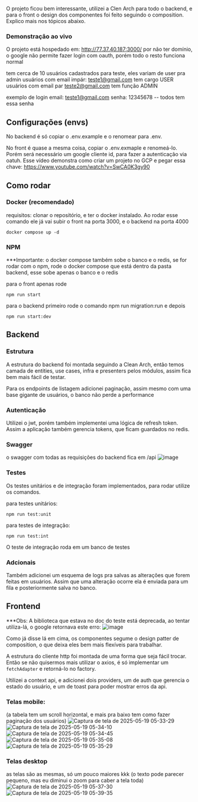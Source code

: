 
O projeto ficou bem interessante, utilizei a Clen Arch para todo o backend, e para o front o design dos componentes foi feito seguindo o composition. Explico mais nos tópicos abaixo.

### Demonstração ao vivo
O projeto está hospedado em: http://77.37.40.187:3000/
por não ter domínio, o google não permite fazer login com oauth, porém todo o resto funciona normal

tem cerca de 10 usuários cadastrados para teste, eles variam de user pra admin
usuários com email impár: teste1@gmail.com tem cargo USER usuários com email par teste2@gmail.com tem função ADMIN

exemplo de login
email: teste1@gmail.com 
senha: 12345678 -- todos tem essa senha

## Configurações (envs)

No backend é só copiar o .env.example e o renomear para .env.

No front é quase a mesma coisa, copiar o .env.exmaple e renomeá-lo. Porém será necessário um google cliente id, para fazer a autenticação via oatuh. Esse vídeo demonstra como criar um projeto no GCP e pegar essa chave: https://www.youtube.com/watch?v=SwCA0K3gy90

## Como rodar

### Docker (recomendado)

requisitos: clonar o repositório, e ter o docker instalado. Ao rodar esse comando ele já vai subir o front na porta 3000, e o backend na porta 4000

```
docker compose up -d
```

### NPM

\*\*\*Importante: o docker compose também sobe o banco e o redis, se for rodar com o npm, rode o docker compose que está dentro da pasta backend, esse sobe apenas o banco e o redis


para o front apenas rode

```
npm run start
```

para o backend primeiro rode o comando npm run migration:run e depois

```
npm run start:dev
```

## Backend

### Estrutura

A estrutura do backend foi montada seguindo a Clean Arch, então temos camada de entities, use cases, infra e presenters pelos módulos, assim fica bem mais fácil de testar.

Para os endpoints de listagem adicionei paginação, assim mesmo com uma base gigante de usuários, o banco não perde a performance

### Autenticação

Utilizei o jwt, porém também implementei uma lógica de refresh token. Assim a aplicação também gerencia tokens, que ficam guardados no redis.

### Swagger
o swagger com todas as requisições do backend fica em /api
![image](https://github.com/user-attachments/assets/927863bd-ba30-4035-b7c3-ef6de7cfb93d)


### Testes

Os testes unitários e de integração foram implementados, para rodar utilize os comandos.

para testes unitários:

```
npm run test:unit
```

para testes de integração:

```
npm run test:int
```

O teste de integração roda em um banco de testes

### Adcionais

Também adicionei um esquema de logs pra salvas as alterações que forem feitas em usuários. Assim que uma alteração ocorre ela é enviada para um fila e posteriormente salva no banco.

## Frontend

\*\*\*Obs: A biblioteca que estava no doc do teste está deprecada, ao tentar utiliza-lá, o google retornava este erro: ![image](https://github.com/user-attachments/assets/95ff39d6-925a-4937-b525-e1632d4dc5bc)


Como já disse lá em cima, os componentes segume o design patter de composition, o que deixa eles bem mais flexíveis para trabalhar.

A estrutura do cliente http foi montada de uma forma que seja fácil trocar. Então se não quisermos mais utilizar o axios, é só implementar um `fetchAdapter` e retorná-lo no factory.

Utilizei a context api, e adicionei dois providers, um de auth que gerencia o estado do usuário, e um de toast para poder mostrar erros da api.

### Telas mobile:

(a tabela tem um scroll horizontal, e mais pra baixo tem como fazer paginação dos usuários)
![Captura de tela de 2025-05-19 05-33-29](https://github.com/user-attachments/assets/1655cec9-0dfa-405b-a6e3-4091de1aa25c)
![Captura de tela de 2025-05-19 05-34-10](https://github.com/user-attachments/assets/ea273ea6-e66c-4e37-8732-fea81085ba1a)
![Captura de tela de 2025-05-19 05-34-45](https://github.com/user-attachments/assets/d08b9532-7c94-4503-93fd-e0f6b70d1458)
![Captura de tela de 2025-05-19 05-35-08](https://github.com/user-attachments/assets/1a561ebb-bf79-4456-b307-82c4f7fcd4b7)
![Captura de tela de 2025-05-19 05-35-29](https://github.com/user-attachments/assets/882b376c-335d-4eed-a96e-695dc4f25c45)


### Telas desktop

as telas são as mesmas, só um pouco maiores kkk (o texto pode parecer pequeno, mas eu diminui o zoom para caber a tela toda)
![Captura de tela de 2025-05-19 05-37-30](https://github.com/user-attachments/assets/63d9b8c7-4fbe-4b97-9e4d-b96c3281f7fd)
![Captura de tela de 2025-05-19 05-39-35](https://github.com/user-attachments/assets/8cd9f0cd-0092-4f02-914d-0307f1969442)
